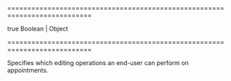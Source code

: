 ===========================================================================
<!--default-->true<!--/default-->
<!--type-->Boolean | Object<!--/type-->
===========================================================================

<!--shortDescription-->
Specifies which editing operations an end-user can perform on appointments.
<!--/shortDescription-->

<!--fullDescription-->

<!--/fullDescription-->